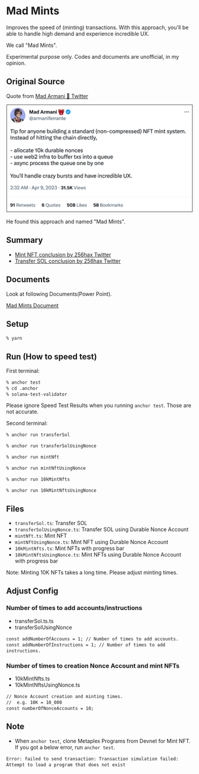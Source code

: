 # Mad Mints
Improves the speed of (minting) transactions. With this approach, you'll be able to handle high demand and experience incredible UX.  

We call "Mad Mints".  

Experimental purpose only. Codes and documents are unofficial, in my opinion.

## Original Source
Quote from [Mad Armani 🎒 Twitter](https://twitter.com/armaniferrante/status/1644755048436736001)

![Tweet](https://github.com/256hax/mad-mints/blob/main/docs/screenshot/armani-tweet.png?raw=true)

He found this approach and named "Mad Mints".

## Summary
- [Mint NFT conclusion by 256hax Twitter](https://twitter.com/256hax/status/1662963913078734850)
- [Transfer SOL conclusion by 256hax Twitter](https://twitter.com/256hax/status/1661189677406208001)

## Documents
Look at following Documents(Power Point).

[Mad Mints Document](https://github.com/256hax/mad-mints/blob/main/docs/Mad-Mints.pptx)

## Setup
```
% yarn
```

## Run (How to speed test)
First terminal:
```
% anchor test
% cd .anchor
% solana-test-validator
```

Please ignore Speed Test Results when you running `anchor test`. Those are not accurate.

Second terminal:
```
% anchor run transferSol
```

```
% anchor run transferSolUsingNonce
```

```
% anchor run mintNft
```

```
% anchor run mintNftUsingNonce
```

```
% anchor run 10kMintNfts
```

```
% anchor run 10kMintNftsUsingNonce
```

## Files
- `transferSol.ts`: Transfer SOL
- `transferSolUsingNonce.ts`: Transfer SOL using Durable Nonce Account
- `mintNft.ts`: Mint NFT
- `mintNftUsingNonce.ts`: Mint NFT using Durable Nonce Account
- `10kMintNfts.ts`: Mint NFTs with progress bar
- `10kMintNftsUsingNonce.ts`: Mint NFTs using Durable Nonce Account with progress bar

Note: Minting 10K NFTs takes a long time. Please adjust minting times.

## Adjust Config
### Number of times to add accounts/instructions
- transferSol.ts.ts
- transferSolUsingNonce

```
const addNumberOfAccouns = 1; // Number of times to add accounts.
const addNumberOfInstructions = 1; // Number of times to add instructions.
```

### Number of times to creation Nonce Account and mint NFTs
- 10kMintNfts.ts
- 10kMintNftsUsingNonce.ts

```
// Nonce Account creation and minting times.
//  e.g. 10K = 10_000
const numberOfNonceAccounts = 10;
```

## Note
- When `anchor test`, clone Metaplex Programs from Devnet for Mint NFT. If you got a below error, run `anchor test`.
```
Error: failed to send transaction: Transaction simulation failed: Attempt to load a program that does not exist
```